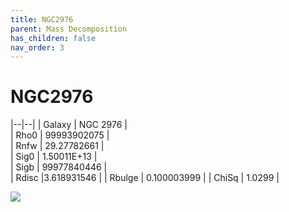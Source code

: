```yaml
---
title: NGC2976
parent: Mass Decomposition
has_children: false
nav_order: 3
---
```


# NGC2976

|--|--|
| Galaxy | NGC 2976 |	
| Rho0   |	99993902075 |       
| Rnfw   | 		29.27782661	 |	
| Sig0   | 1.50011E+13	 |	
| Sigb   | 99977840446	|     
| Rdisc  |3.618931546	|
| Rbulge | 0.100003999	|
| ChiSq  |  1.0299 |

![](../../assets/plot/NGC2976.jpg)
